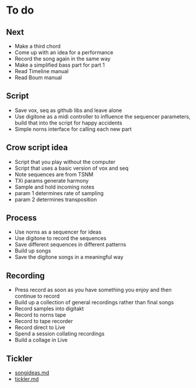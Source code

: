 # To do

## Next
- Make a third chord
- Come up with an idea for a performance
- Record the song again in the same way
- Make a simplified bass part for part 1
- Read Timeline manual
- Read Boum manual

## Script
- Save vox, seq as github libs and leave alone
- Use digitone as a midi controller to influence the sequencer parameters, build that into the script for happy accidents
- Simple norns interface for calling each new part

## Crow script idea
- Script that you play without the computer
- Script that uses a basic version of vox and seq
- Note sequences are from TSNM
- TXi params generate harmony
- Sample and hold incoming notes
- param 1 determines rate of sampling
- param 2 determines transposition

## Process
- Use norns as a sequencer for ideas
- Use digitone to record the sequences
- Save different sequences in different patterns
- Build up songs
- Save the digitone songs in a meaningful way

## Recording
- Press record as soon as you have something you enjoy and then continue to record
- Build up a collection of general recordings rather than final songs
- Record samples into digitakt
- Record to norns tape
- Record to tape recorder
- Record direct to Live
- Spend a session collating recordings
- Build a collage in Live

## Tickler
- [songideas.md](songideas.md)
- [tickler.md](tickler.md)

